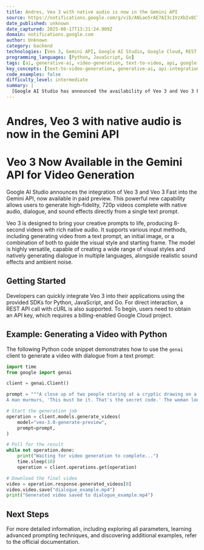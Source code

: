 ```yaml
---
title: Andres, Veo 3 with native audio is now in the Gemini API
source: https://notifications.google.com/g/vib/ANiao5rAE7AI3c1VzXbIv8CTWeMOgQ4QuQ33fQJ-cKk2X52Wj7YIEuBJL1sq5W4o41aClonAL9OGFBHtHX2FwnxIBPTA9AQRO9nrXWi10DHO_otjqfE_VL86laowd1xylXX3wzo
date_published: unknown
date_captured: 2025-08-17T13:21:24.909Z
domain: notifications.google.com
author: Unknown
category: backend
technologies: [Veo 3, Gemini API, Google AI Studio, Google Cloud, REST API]
programming_languages: [Python, JavaScript, Go]
tags: [ai, generative-ai, video-generation, text-to-video, api, google-ai, machine-learning, sdk]
key_concepts: [text-to-video-generation, generative-ai, api-integration, sdk-usage, prompt-engineering, native-audio-generation]
code_examples: false
difficulty_level: intermediate
summary: |
  [Google AI Studio has announced the availability of Veo 3 and Veo 3 Fast within the Gemini API, now in paid preview. This new capability allows users to generate high-fidelity, 720p videos complete with native audio, dialogue, and sound effects from a single text prompt or an initial image. Developers can integrate Veo 3 using SDKs for Python, JavaScript, and Go, or via direct REST API calls. A Python code example is provided to demonstrate video generation with dialogue. Users need a billing-enabled Google Cloud project to obtain an API key and access the service.]
---
```

# Andres, Veo 3 with native audio is now in the Gemini API

# Veo 3 Now Available in the Gemini API for Video Generation

Google AI Studio announces the integration of Veo 3 and Veo 3 Fast into the Gemini API, now available in paid preview. This powerful new capability allows users to generate high-fidelity, 720p videos complete with native audio, dialogue, and sound effects directly from a single text prompt.

Veo 3 is designed to bring your creative prompts to life, producing 8-second videos with rich native audio. It supports various input methods, including generating video from a text prompt, an initial image, or a combination of both to guide the visual style and starting frame. The model is highly versatile, capable of creating a wide range of visual styles and natively generating dialogue in multiple languages, alongside realistic sound effects and ambient noise.

## Getting Started

Developers can quickly integrate Veo 3 into their applications using the provided SDKs for Python, JavaScript, and Go. For direct interaction, a REST API call with cURL is also supported. To begin, users need to obtain an API key, which requires a billing-enabled Google Cloud project.

## Example: Generating a Video with Python

The following Python code snippet demonstrates how to use the `genai` client to generate a video with dialogue from a text prompt:

```python
import time
from google import genai

client = genai.Client()

prompt = """A close up of two people staring at a cryptic drawing on a wall, torchlight flickering.
A man murmurs, 'This must be it. That's the secret code.' The woman looks at him and whispering excitedly, 'What did you find?'"""

# Start the generation job
operation = client.models.generate_videos(
    model="veo-3.0-generate-preview",
    prompt=prompt,
)

# Poll for the result
while not operation.done:
    print("Waiting for video generation to complete...")
    time.sleep(10)
    operation = client.operations.get(operation)

# Download the final video
video = operation.response.generated_videos[0]
video.video.save("dialogue_example.mp4")
print("Generated video saved to dialogue_example.mp4")
```

## Next Steps

For more detailed information, including exploring all parameters, learning advanced prompting techniques, and discovering additional examples, refer to the official documentation.